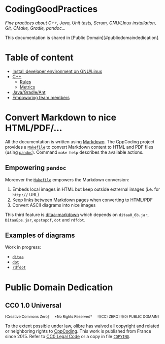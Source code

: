 CodingGoodPractices
===================

*Fine practices about C++, Java, Unit tests, Scrum, GNU/LInux installation, Git, CMake, Gradle, pandoc...*

This documentation is shared in [Public Domain][#publicdomaindedication].

Table of content
================

* [Install developer environment on GNU/Linux](install)
* [C++](cpp)
    * [Rules](cpp/rules.md)
    * [Metrics](cpp/lint.md)
* [Java/Gradle/Ant](java)
* [Empoworing team members](team)



Convert Markdown to nice HTML/PDF/...
=====================================

All the documentation is written using [Markdown]. The CppCoding project provides a [`Makefile`] to convert Markdown content to HTML and PDF files (using [`pandoc`]). Command `make help` describes the available actions.

Empowering `pandoc`
-------------------

Moreover the [`Makefile`] empowers the Markdown conversion:

1. Embeds local images in HTML but keep outside extrernal images (i.e. for `http://` URL)
2. Keep links between Markdown pages when converting to HTML/PDF
3. Convert ASCII diagrams into nice images

This third feature is [ditaa-markdown] which depends on `ditaa0_6b.jar`, `DitaaEps.jar`, `epstopdf`, `dot` and `rdfdot`.

Examples of diagrams
--------------------

Work in progress:

* [`ditaa`]
* [`dot`]
* [`rdfdot`]

[Markdown]:       https://en.wikipedia.org/wiki/Markdown "Simple and popular markup language"
[`pandoc`]:       https://en.wikipedia.org/wiki/Pandoc   "a universal document converter"
[ditaa-markdown]: https://github.com/nichtich/ditaa-markdown "Perl script: mddia"

[`Makefile`]: Makefile
[`ditaa`]:    dia/ditaa.md
[`dot`]:      dia/dot.md
[`rdfdot`]:   dia/rdfdot.md



Public Domain Dedication
========================
CC0 1.0 Universal
------------------------

<sup>
[Creative Commons Zero] &emsp; *No Rights Reserved*  &emsp; ![(CC) ZERO] ![(0) PUBLIC DOMAIN]
</sup>

To the extent possible under law, [olibre](mailto:olibre@Lmap.org) 
has waived all copyright and related or neighboring rights to [CppCoding]. 
This work is published from France since 2015.
Refer to [CC0 Legal Code] or a copy in file [`COPYING`].

[`COPYING`]:            COPYING
[CppCoding]:            https://github.com/olibre/CppCoding "CppCoding project hosted on GitHub" 
[Creative Commons Zero]:https://creativecommons.org/publicdomain/zero/1.0/deed "CC0 summary for non-lawyers" 
[CC0 Legal Code]:       https://creativecommons.org/publicdomain/zero/1.0/legalcode "CC0 full legal text for lawyers"
[(CC) ZERO]:            https://licensebuttons.net/l/zero/1.0/80x15.png "Logo Creative Commons Zero (CC0) 1.0"
[(0) PUBLIC DOMAIN]:    https://licensebuttons.net/p/zero/1.0/80x15.png "Logo CC0 1.0 Public Domain"

